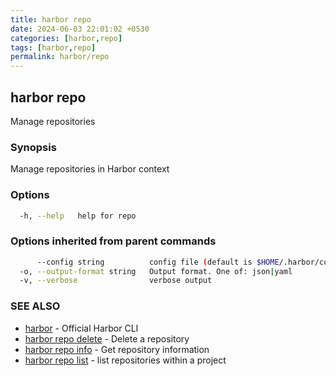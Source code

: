 ```yaml
---
title: harbor repo
date: 2024-06-03 22:01:02 +0530
categories: [harbor,repo]
tags: [harbor,repo]
permalink: harbor/repo
---
```

## harbor repo

Manage repositories

### Synopsis

Manage repositories in Harbor context

### Options

```bash
  -h, --help   help for repo
```

### Options inherited from parent commands

```bash
      --config string          config file (default is $HOME/.harbor/config.yaml) (default "/home/user/.harbor/config.yaml")
  -o, --output-format string   Output format. One of: json|yaml
  -v, --verbose                verbose output
```

### SEE ALSO

* [harbor]()	 - Official Harbor CLI
* [harbor repo delete](harbor)	 - Delete a repository
* [harbor repo info](harbor)	 - Get repository information
* [harbor repo list](harbor)	 - list repositories within a project


